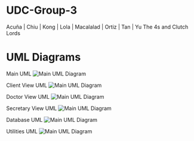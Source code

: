 # UDC-Group-3
Acuña | Chiu | Kong | Lola | Macalalad | Ortiz | Tan | Yu
The 4s and Clutch Lords

# UML Diagrams
Main UML
![Main UML Diagram](https://github.com/SWDESPA-S18T2AY1617/UDC-Group-3/blob/master/res/UML/Main.jpeg)

Client View UML
![Main UML Diagram](https://github.com/SWDESPA-S18T2AY1617/UDC-Group-3/blob/master/res/UML/Client%20View.jpeg)

Doctor View UML
![Main UML Diagram](https://github.com/SWDESPA-S18T2AY1617/UDC-Group-3/blob/master/res/UML/Doctor%20View.jpeg)

Secretary View UML
![Main UML Diagram](https://github.com/SWDESPA-S18T2AY1617/UDC-Group-3/blob/master/res/UML/Secretary%20View.jpeg)

Database UML
![Main UML Diagram](https://github.com/SWDESPA-S18T2AY1617/UDC-Group-3/blob/master/res/UML/database.jpeg)

Utilities UML
![Main UML Diagram](https://github.com/SWDESPA-S18T2AY1617/UDC-Group-3/blob/master/res/UML/Utilities.jpeg)
